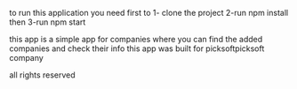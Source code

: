 to run this application you need first to
 1- clone the project 
 2-run npm install then
  3-run npm start

this app is a simple app for companies where you can find the added companies and check their info this app was built for picksoftpicksoft company

all rights reserved